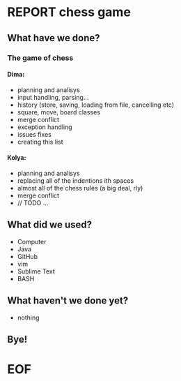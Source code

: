 # REPORT chess game

## What have we done?
### The game of chess
#### Dima:
  * planning and analisys
  * input handling, parsing... 
  * history (store, saving, loading from file, cancelling etc)
  * square, move, board classes
  * merge conflict
  * exception handling
  * issues fixes
  * creating this list
#### Kolya:
  * planning and analisys
  * replacing all of the indentions ith spaces
  * almost all of the chess rules (a big deal, rly)
  * merge conflict
  * // TODO ...
## What did we used?
  * Computer
  * Java
  * GitHub
  * vim
  * Sublime Text
  * BASH
## What haven't we done yet?
  * nothing
## Bye!
# EOF  
